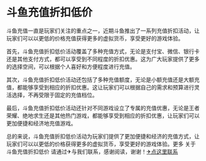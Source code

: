 # 斗鱼充值折扣低价

斗鱼充值一直是玩家们关注的重点之一，近期斗鱼推出了一系列充值折扣活动，让玩家们可以以更低的价格充值获得更多的虚拟货币，享受更好的游戏体验。

首先，斗鱼充值折扣低价活动覆盖了多种充值方式，无论是支付宝、微信、银行卡还是其他支付方式，都可以享受到不同程度的折扣优惠。这为广大玩家提供了更多的选择空间，可以根据个人喜好和方便程度进行充值。

其次，斗鱼充值折扣低价活动还包括了多种充值额度，无论是小额充值还是大额充值，都能够享受到相应的折扣优惠。这让玩家们可以根据自己的需求和预算进行灵活选择，不再受限于固定的充值档位。

最后，斗鱼充值折扣低价活动还针对不同游戏设立了专属的充值优惠，无论是王者荣耀、绝地求生还是其他热门游戏，都能够享受到相应的折扣优惠，让玩家们可以更加便捷和经济地充值游戏。

总的来说，斗鱼充值折扣低价活动为玩家们提供了更加便捷和经济的充值方式，让玩家们可以以更低的价格获得更多的虚拟货币，享受更好的游戏体验。更多 关于斗鱼充值折扣低价 请通过✈与我们联系，感谢阅读，谢谢！[✈点这里联系](https://b.k02.cc)